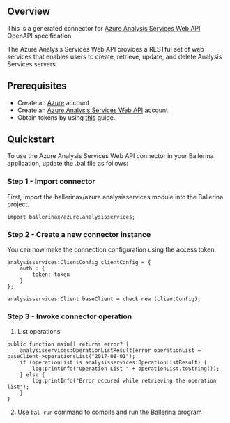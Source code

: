 ## Overview
This is a generated connector for [Azure Analysis Services Web API](https://docs.microsoft.com/en-us/rest/api/analysisservices/) OpenAPI specification.

The Azure Analysis Services Web API provides a RESTful set of web services that enables users to create, retrieve, update, and delete Analysis Services servers.
 
## Prerequisites
- Create an [Azure](https://azure.microsoft.com/en-us/features/azure-portal/) account
- Create an [Azure Analysis Services Web API](https://docs.microsoft.com/en-us/rest/api/analysisservices/) account
- Obtain tokens by using [this](https://docs.microsoft.com/en-us/azure/active-directory/develop/quickstart-register-app)  guide.

## Quickstart
To use the Azure Analysis Services Web API connector in your Ballerina application, update the .bal file as follows:

### Step 1 - Import connector
First, import the ballerinax/azure.analysisservices module into the Ballerina project.
```ballerina
import ballerinax/azure.analysisservices;
```

### Step 2 - Create a new connector instance
You can now make the connection configuration using the access token.
```ballerina
analysisservices:ClientConfig clientConfig = {
    auth : {
        token: token
    }
};

analysisservices:Client baseClient = check new (clientConfig);
```
### Step 3 - Invoke connector operation

1. List operations

```ballerina
public function main() returns error? {
    analysisservices:OperationListResult|error operationList = baseClient->operationsList("2017-08-01");
    if (operationList is analysisservices:OperationListResult) {
        log:printInfo("Operation List " + operationList.toString());
    } else {
        log:printInfo("Error occured while retrieving the operation list");
    }
}
``` 
2. Use `bal run` command to compile and run the Ballerina program
